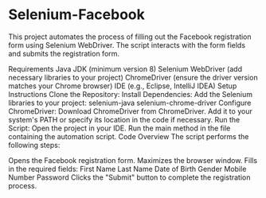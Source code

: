 # Selenium-Facebook
This project automates the process of filling out the Facebook registration form using Selenium WebDriver. The script interacts with the form fields and submits the registration form.

Requirements
Java JDK (minimum version 8)
Selenium WebDriver (add necessary libraries to your project)
ChromeDriver (ensure the driver version matches your Chrome browser)
IDE (e.g., Eclipse, IntelliJ IDEA)
Setup Instructions
Clone the Repository:
Install Dependencies:
Add the Selenium libraries to your project:
selenium-java
selenium-chrome-driver
Configure ChromeDriver:
Download ChromeDriver from ChromeDriver.
Add it to your system's PATH or specify its location in the code if necessary.
Run the Script:
Open the project in your IDE.
Run the main method in the file containing the automation script.
Code Overview
The script performs the following steps:

Opens the Facebook registration form.
Maximizes the browser window.
Fills in the required fields:
First Name
Last Name
Date of Birth
Gender
Mobile Number
Password
Clicks the "Submit" button to complete the registration process.
